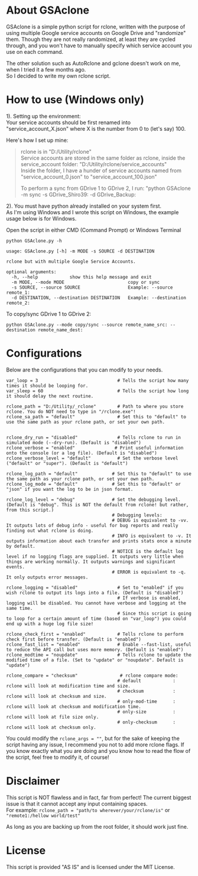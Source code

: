 # About GSAclone
GSAclone is a simple python script for rclone, written with the purpose of using multiple Google service accounts on Google Drive and "randomize" them.
Though they are not really randomized, at least they are cycled through, and you won't have to manually specify which service account you use on each command.

The other solution such as AutoRclone and gclone doesn't work on me, when I tried it a few months ago.  
So I decided to write my own rclone script.

# How to use (Windows only)
1). Setting up the environment:  
Your service accounts should be first renamed into "service_account_X.json" where X is the number from 0 to (let's say) 100.

Here's how I set up mine:

>rclone is in "D:/Utility/rclone"  
>Service accounts are stored in the same folder as rclone, inside the service_account folder: "D:/Utility/rclone/service_accounts"  
>Inside the folder, I have a hunder of service accounts named from "service_account_0.json" to "service_account_100.json"
>
>To perform a sync from GDrive 1 to GDrive 2, I run: "python GSAclone -m sync -s GDrive_Shiro39: -d GDrive_Backup:

2). You must have python already installed on your system first.  
As I'm using Windows and I wrote this script on Windows, the example usage below is for Windows.

Open the script in either CMD (Command Prompt) or Windows Terminal
```
python GSAclone.py -h

usage: GSAclone.py [-h] -m MODE -s SOURCE -d DESTINATION

rclone but with multiple Google Service Accounts.

optional arguments:
  -h, --help            show this help message and exit
  -m MODE, --mode MODE                        copy or sync
  -s SOURCE, --source SOURCE                  Example: --source remote_1:
  -d DESTINATION, --destination DESTINATION   Example: --destination remote_2:
```

To copy/sync GDrive 1 to GDrive 2:
```
python GSAclone.py --mode copy/sync --source remote_name_src: --destination remote_name_dest:
```

# Configurations
Below are the configurations that you can modify to your needs.
```
var_loop = 3                              # Tells the script how many times it should be looping for.
var_sleep = 60                            # Tells the script how long it should delay the next routine.

rclone_path = "D:/Utility/_rclone"        # Path to where you store rclone. You do NOT need to type in "/rclone.exe"!
rclone_sa_path = "default"                # Set this to "default" to use the same path as your rclone path, or set your own path.


rclone_dry_run = "disabled"               # Tells rclone to run in simulated mode (--dry-run). (Default is "disabled")
rclone_verbose = "enabled"               # Print useful information onto the console (or a log file). (Default is "disabled")
rclone_verbose_level = "default"          # Set the verbose level ("default" or "super"). (Default is "default")

rclone_log_path = "default"             # Set this to "default" to use the same path as your rclone path, or set your own path.
rclone_log_mode = "default"             # Set this to "default" or "json" if you want the log to be in json format.

rclone_log_level = "debug"              # Set the debugging level. (Default is "debug". This is NOT the default from rclone! but rather, from this script.)
                                        # Debugging levels:
                                        # DEBUG is equivalent to -vv. It outputs lots of debug info - useful for bug reports and really finding out what rclone is doing.
                                        # INFO is equivalent to -v. It outputs information about each transfer and prints stats once a minute by default.
                                        # NOTICE is the default log level if no logging flags are supplied. It outputs very little when things are working normally. It outputs warnings and significant events.
                                        # ERROR is equivalent to -q. It only outputs error messages.

rclone_logging = "disabled"               # Set to "enabled" if you wish rclone to output its logs into a file. (Default is "disabled")
                                          # If verbose is enabled, logging will be disabled. You cannot have verbose and logging at the same time.
                                          # Since this script is going to loop for a certain amount of time (based on "var_loop") you could end up with a huge log file size!

rclone_check_first = "enabled"            # Tells rclone to perform check first before transfer. (Default is "enabled")
rclone_fast_list = "enabled"              # Enable --fast-list, useful to reduce the API call but uses more memory. (Default is "enabled")
rclone_modtime = "noupdate"               # Tells rclone to update the modified time of a file. (Set to "update" or "noupdate". Default is "update")

rclone_compare = "checksum"                # rclone compare mode:
                                          # default            : rclone will look at modification time and size.
                                          # checksum           : rclone will look at checksum and size.
                                          # only-mod-time      : rclone will look at checksum and modification time.
                                          # only-size          : rclone will look at file size only.
                                          # only-checksum      : rclone will look at checksum only.
```
You could modify the ```rclone_args = ""```, but for the sake of keeping the script having any issue, I recommend you not to add more rclone flags.
If you know exactly what you are doing and you know how to read the flow of the script, feel free to modify it, of course!

# Disclaimer
This script is NOT flawless and in fact, far from perfect! The current biggest issue is that it cannot accept any input containing spaces.  
For example:
```rclone_path = "path/to wherever/your/rclone/is"``` or ```"remote1:/hellow world/test"```

As long as you are backing up from the root folder, it should work just fine.

# License
This script is provided "AS IS" and is licensed under the MIT License.
